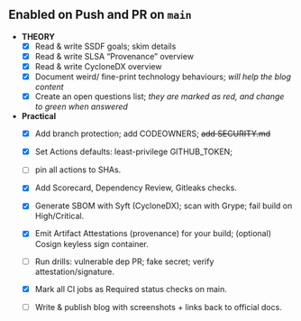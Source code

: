 ## Enabled on Push and PR on `main`

- **THEORY**
    - [X] Read & write SSDF goals; skim details
    - [X] Read & write SLSA “Provenance” overview
    - [X] Read & write CycloneDX overview
    - [X] Document weird/ fine-print technology behaviours; *will help the blog content*
    - [X] Create an open questions list; *they are marked as red, and change to green when answered*

- **Practical**
    - [X] Add branch protection; add CODEOWNERS; ~~add SECURITY.md~~

    - [X] Set Actions defaults: least-privilege GITHUB_TOKEN;

    - [ ] pin all actions to SHAs. 

    - [X] Add Scorecard, Dependency Review, Gitleaks checks. 

    - [X] Generate SBOM with Syft (CycloneDX); scan with Grype; fail build on High/Critical.

    - [X] Emit Artifact Attestations (provenance) for your build; (optional) Cosign keyless sign container. 

    - [ ] Run drills: vulnerable dep PR; fake secret; verify attestation/signature. 

    - [X] Mark all CI jobs as Required status checks on main. 

    - [ ] Write & publish blog with screenshots + links back to official docs.